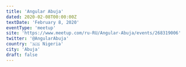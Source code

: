```yaml
---
title: 'Angular Abuja'
dated: 2020-02-08T00:00:00Z
textDate: 'February 8, 2020'
eventType: 'meetup'
site: 'https://www.meetup.com/ru-RU/Angular-Abuja/events/268319006'
twitter: '@AngularAbuja'
country: '🇳🇬 Nigeria'
city: 'Abuja'
draft: false
---
```


